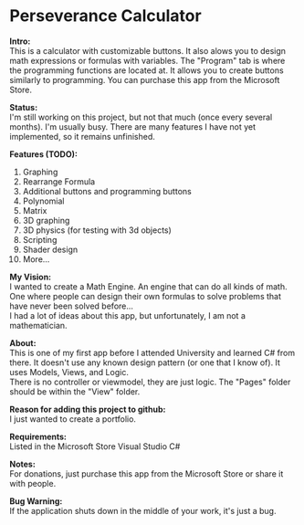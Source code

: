 # Perseverance Calculator


<strong>Intro:</strong><br/>
This is a calculator with customizable buttons.  It also alows you to design math expressions or formulas with variables.
The "Program" tab is where the programming functions are located at.  It allows you to create buttons similarly to programming.
You can purchase this app from the Microsoft Store.


<strong>Status:</strong> <br/>
I'm still working on this project, but not that much (once every several months).
I'm usually busy.
There are many features I have not yet implemented, so it remains unfinished.


<strong>Features (TODO):</strong>
1. Graphing
2. Rearrange Formula
3. Additional buttons and programming buttons
4. Polynomial
5. Matrix
6. 3D graphing
7. 3D physics (for testing with 3d objects)
8. Scripting
9. Shader design
10. More...


<strong>My Vision:</strong><br/>
I wanted to create a Math Engine.  An engine that can do all kinds of math.  One where people can design their own formulas to solve problems that have never been solved before...  
I had a lot of ideas about this app, but unfortunately, I am not a mathematician.  


<strong>About:</strong><br/>
This is one of my first app before I attended University and learned C# from there.  It doesn't use any known design pattern (or one that I know of).  It uses Models, Views, and Logic.  
There is no controller or viewmodel, they are just logic.  The "Pages" folder should be within the "View" folder.


<strong>Reason for adding this project to github:</strong><br/>
I just wanted to create a portfolio.


<strong>Requirements:</strong><br/>
Listed in the Microsoft Store
Visual Studio
C#


<strong>Notes:</strong><br/>
For donations, just purchase this app from the Microsoft Store or share it with people.


<strong>Bug Warning:</strong><br/>
If the application shuts down in the middle of your work, it's just a bug.

